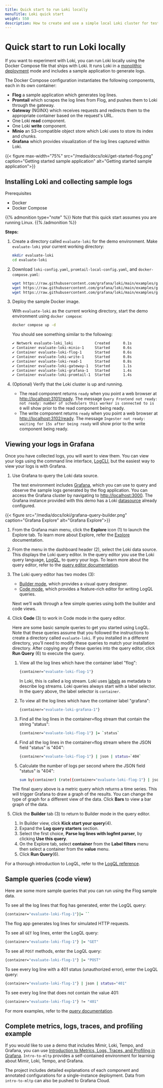 ```yaml
---
title: Quick start to run Loki locally
menuTitle: Loki quick start
weight: 550
description: How to create and use a simple local Loki cluster for testing and evaluation purposes.
---
```


# Quick start to run Loki locally

If you want to experiment with Loki, you can run Loki locally using the Docker Compose file that ships with Loki. It runs Loki in a [monolithic deployment](https://grafana.com/docs/loki/latest/get-started/deployment-modes/#monolithic-mode) mode and includes a sample application to generate logs.

The Docker Compose configuration instantiates the following components, each in its own container:

- **Flog** a sample application which generates log lines.
- **Promtail** which scrapes the log lines from Flog, and pushes them to Loki through the gateway.
- **Gateway** (NGINX) which receives requests and redirects them to the appropriate container based on the request's URL.
- One Loki **read** component.
- One Loki **write** component.
- **Minio** an S3-compatible object store which Loki uses to store its index and chunks.
- **Grafana** which provides visualization of the log lines captured within Loki.

{{< figure max-width="75%" src="/media/docs/loki/get-started-flog.png" caption="Getting started sample application" alt="Getting started sample application">}}

## Installing Loki and collecting sample logs

Prerequisites
- Docker
- Docker Compose

{{% admonition type="note" %}}
Note that this quick start assumes you are running Linux.
{{% /admonition %}}

**Steps:**

1. Create a directory called `evaluate-loki` for the demo environment. Make `evaluate-loki` your current working directory:

    ```bash
    mkdir evaluate-loki
    cd evaluate-loki
    ```

1. Download `loki-config.yaml`, `promtail-local-config.yaml`, and `docker-compose.yaml`:

    ```bash
    wget https://raw.githubusercontent.com/grafana/loki/main/examples/getting-started/loki-config.yaml -O loki-config.yaml
    wget https://raw.githubusercontent.com/grafana/loki/main/examples/getting-started/promtail-local-config.yaml -O promtail-local-config.yaml
    wget https://raw.githubusercontent.com/grafana/loki/main/examples/getting-started/docker-compose.yaml -O docker-compose.yaml
    ```

1. Deploy the sample Docker image.

    With `evaluate-loki` as the current working directory, start the demo environment using `docker compose`:

    ```bash
    docker compose up -d
    ```

    You should see something similar to the following:
    ```bash
    ✔ Network evaluate-loki_loki          Created      0.1s 
    ✔ Container evaluate-loki-minio-1     Started      0.6s 
    ✔ Container evaluate-loki-flog-1      Started      0.6s 
    ✔ Container evaluate-loki-write-1     Started      0.8s 
    ✔ Container evaluate-loki-read-1      Started      0.8s 
    ✔ Container evaluate-loki-gateway-1   Started      1.1s 
    ✔ Container evaluate-loki-grafana-1   Started      1.4s 
    ✔ Container evaluate-loki-promtail-1  Started      1.4s 
    ```

1. (Optional) Verify that the Loki cluster is up and running.
    - The read component returns `ready` when you point a web browser at [http://localhost:3101/ready](http://localhost:3101/ready). The message `Query Frontend not ready: not ready: number of schedulers this worker is connected to is 0` will show prior to the read component being ready.
    - The write component returns `ready` when you point a web browser at [http://localhost:3102/ready](http://localhost:3102/ready). The message `Ingester not ready: waiting for 15s after being ready` will show prior to the write component being ready.

## Viewing your logs in Grafana

Once you have collected logs, you will want to view them.  You can view your logs using the command line interface, [LogCLI](/docs/loki/latest/query/logcli/), but the easiest way to view your logs is with Grafana.

1. Use Grafana to query the Loki data source.  

    The test environment includes [Grafana](https://grafana.com/docs/grafana/latest/), which you can use to query and observe the sample logs generated by the flog application.  You can access the Grafana cluster by navigating to [http://localhost:3000](http://localhost:3000).  The Grafana instance provided with this demo has a Loki [datasource](https://grafana.com/docs/grafana/latest/datasources/loki/) already configured.

{{< figure src="/media/docs/loki/grafana-query-builder.png" caption="Grafana Explore" alt="Grafana Explore">}}

1. From the Grafana main menu, click the **Explore** icon (1) to launch the Explore tab. To learn more about Explore, refer the [Explore](https://grafana.com/docs/grafana/latest/explore/) documentation.

1. From the menu in the dashboard header (2), select the Loki data source.  This displays the Loki query editor. In the query editor you use the Loki query language, [LogQL](https://grafana.com/docs/loki/latest/query/), to query your logs.
    To learn more about the query editor, refer to the [query editor documentation](https://grafana.com/docs/grafana/latest/datasources/loki/query-editor/).

1. The Loki query editor has two modes (3):

   - [Builder mode](https://grafana.com/docs/grafana/latest/datasources/loki/query-editor/#builder-mode), which provides a visual query designer.
   - [Code mode](https://grafana.com/docs/grafana/latest/datasources/loki/query-editor/#code-mode), which provides a feature-rich editor for writing LogQL queries.

   Next we’ll walk through a few simple queries using both the builder and code views.

1. Click **Code** (3) to work in Code mode in the query editor.

    Here are some basic sample queries to get you started using LogQL.  Note that these queries assume that you followed the instructions to create a directory called `evaluate-loki`. If you installed in a different directory, you’ll need to modify these queries to match your installation directory.  After copying any of these queries into the query editor, click **Run Query** (6) to execute the query.

    1. View all the log lines which have the container label "flog":
        ```bash
        {container="evaluate-loki-flog-1"}
        ```
        In Loki, this is called a log stream. Loki uses [labels](https://grafana.com/docs/loki/latest/get-started/labels/) as metadata to describe log streams.  Loki queries always start with a label selector.  In the query above, the label selector is `container`.

    1. To view all the log lines which have the container label "grafana":
        ```bash
        {container="evaluate-loki-grafana-1"}
        ```

    1. Find all the log lines in the container=flog stream that contain the string "status":
        ```bash
        {container="evaluate-loki-flog-1"} |= `status`
        ```

    1. Find all the log lines in the container=flog stream where the JSON field "status" is "404":
        ```bash
        {container="evaluate-loki-flog-1"} | json | status=`404`
        ```

    1. Calculate the number of logs per second where the JSON field "status" is "404":
        ```bash
        sum by(container) (rate({container="evaluate-loki-flog-1"} | json | status=`404` [$__auto]))        
        ```
    The final query above is a metric query which returns a time series. This will trigger Grafana to draw a graph of the results.  You can change the type of graph for a different view of the data.  Click **Bars** to view a bar graph of the data.

1. Click the **Builder** tab (3) to return to Builder mode in the query editor.
    1. In Builder view, click **Kick start your query**(4).
    1. Expand the **Log query starters** section.
    1. Select the first choice, **Parse log lines with logfmt parser**, by clicking **Use this query**.
    1. On the Explore tab, select **container** from the **Label filters** menu then select a container from the **value** menu.
    1. Click **Run Query**(6).

For a thorough introduction to LogQL, refer to the [LogQL reference](https://grafana.com/docs/loki/latest/query/).

## Sample queries (code view)
Here are some more sample queries that you can run using the Flog sample data.

To see all the log lines that flog has generated, enter the LogQL query:
```bash
{container="evaluate-loki-flog-1"}|= ``
```
The flog app generates log lines for simulated HTTP requests. 

To see all `GET` log lines, enter the LogQL query:
```bash
{container="evaluate-loki-flog-1"} |= "GET"
```

To see all `POST` methods, enter the LogQL query:
```bash
{container="evaluate-loki-flog-1"} |= "POST"
```

To see every log line with a 401 status (unauthorized error), enter the LogQL query:
```bash
{container="evaluate-loki-flog-1"} | json | status="401"
```

To see every log line that does not contain the value 401:
```bash
{container="evaluate-loki-flog-1"} != "401"
```

For more examples, refer to the [query documentation](https://grafana.com/docs/loki/latest/query/query_examples/).

## Complete metrics, logs, traces, and profiling example

If you would like to use a demo that includes Mimir, Loki, Tempo, and Grafana, you can use [Introduction to Metrics, Logs, Traces, and Profiling in Grafana](https://github.com/grafana/intro-to-mlt). `Intro-to-mltp` provides a self-contained environment for learning about Mimir, Loki, Tempo, and Grafana.

The project includes detailed explanations of each component and annotated configurations for a single-instance deployment. Data from `intro-to-mltp` can also be pushed to Grafana Cloud.
